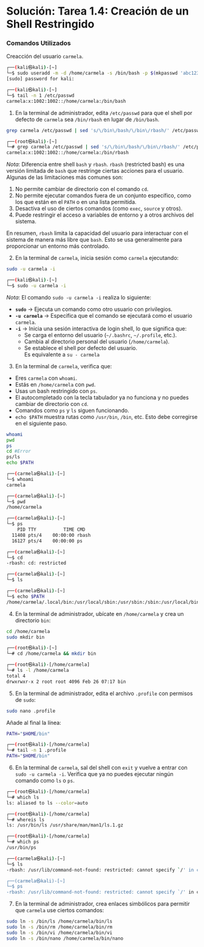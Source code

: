 # **Solución: Tarea 1.4: Creación de un Shell Restringido**  

### **Comandos Utilizados**  

Creacción del usuario `carmela`.

```bash
┌──(kali㉿kali)-[~]
└─$ sudo useradd -m -d /home/carmela -s /bin/bash -p $(mkpasswd 'abc123.') carmela
[sudo] password for kali:

┌──(kali㉿kali)-[~]
└─$ tail -n 1 /etc/passwd
carmela:x:1002:1002::/home/carmela:/bin/bash
```

1. En la terminal de administrador, edita `/etc/passwd` para que el shell por defecto de `carmela` sea `/bin/rbash` en lugar de `/bin/bash`.
```bash
grep carmela /etc/passwd | sed 's/\/bin\/bash/\/bin\/rbash/' /etc/passwd | tail -n 1 /etc/passwd
```

```bash
┌──(root㉿kali)-[~]
└─# grep carmela /etc/passwd | sed 's/\/bin\/bash/\/bin\/rbash/' /etc/passwd | tail -n 1 /etc/passwd
carmela:x:1002:1002::/home/carmela:/bin/rbash
```

_*Nota*_: Diferencia entre shell `bash` y `rbash`.
`rbash` (restricted bash) es una versión limitada de `bash` que restringe ciertas acciones para el usuario. Algunas de las limitaciones más comunes son:

1. No permite cambiar de directorio con el comando `cd`.
2. No permite ejecutar comandos fuera de un conjunto específico, como los que están en el `PATH` o en una lista permitida.
3. Desactiva el uso de ciertos comandos (como `exec`, `source` y otros).
4. Puede restringir el acceso a variables de entorno y a otros archivos del sistema.

En resumen, `rbash` limita la capacidad del usuario para interactuar con el sistema de manera más libre que `bash`. Esto se usa generalmente para proporcionar un entorno más controlado.

2. En la terminal de `carmela`, inicia sesión como `carmela` ejecutando:
```bash
sudo -u carmela -i
```

```bash
┌──(kali㉿kali)-[~]
└─$ sudo -u carmela -i
```

_*Nota*_: El comando `sudo -u carmela -i` realiza lo siguiente:
- **`sudo`** → Ejecuta un comando como otro usuario con privilegios.  
- **`-u carmela`** → Especifica que el comando se ejecutará como el usuario `carmela`.  
- **`-i`** → Inicia una sesión interactiva de login shell, lo que significa que:  
  - Se carga el entorno del usuario (`~/.bashrc`, `~/.profile`, etc.).  
  - Cambia al directorio personal del usuario (`/home/carmela`).  
  - Se establece el shell por defecto del usuario.  
Es equivalente a `su - carmela`

3. En la terminal de `carmela`, verifica que:
- Eres `carmela` con `whoami`.
- Estás en `/home/carmela` con `pwd`.
- Usas un bash restringido con `ps`.
- El autocompletado con la tecla tabulador ya no funciona y no puedes cambiar de directorio con `cd`.
- Comandos como `ps` y `ls` siguen funcionando.
- `echo $PATH` muestra rutas como `/usr/bin`, `/bin`, etc. Esto debe corregirse en el siguiente paso.
```bash
whoami
pwd
ps
cd #Error
ps/ls
echo $PATH
```

```bash
┌──(carmela㉿kali)-[~]
└─$ whoami
carmela

┌──(carmela㉿kali)-[~]
└─$ pwd
/home/carmela

┌──(carmela㉿kali)-[~]
└─$ ps
    PID TTY          TIME CMD
  11408 pts/4    00:00:00 rbash
  16127 pts/4    00:00:00 ps

┌──(carmela㉿kali)-[~]
└─$ cd
-rbash: cd: restricted

┌──(carmela㉿kali)-[~]
└─$ ls

┌──(carmela㉿kali)-[~]
└─$ echo $PATH
/home/carmela/.local/bin:/usr/local/sbin:/usr/sbin:/sbin:/usr/local/bin:/usr/bin:/bin:/usr/local/games:/usr/games:/home/carmela/.dotnet/tools
```

4. En la terminal de administrador, ubícate en `/home/carmela` y crea un directorio `bin`:
```bash
cd /home/carmela
sudo mkdir bin
```

```bash
┌──(root㉿kali)-[~]
└─# cd /home/carmela && mkdir bin

┌──(root㉿kali)-[/home/carmela]
└─# ls -l /home/carmela
total 4
drwxrwxr-x 2 root root 4096 Feb 26 07:17 bin
```

5. En la terminal de administrador, edita el archivo `.profile` con permisos de `sudo`:
```bash
sudo nano .profile
```
Añade al final la línea:
```bash
PATH="$HOME/bin"
```

```bash
┌──(root㉿kali)-[/home/carmela]
└─# tail -n 1 .profile
PATH="$HOME/bin"
```

6. En la terminal de `carmela`, sal del shell con `exit` y vuelve a entrar con `sudo -u carmela -i`. Verifica que ya no puedes ejecutar ningún comando como `ls` o `ps`.

```bash
┌──(root㉿kali)-[/home/carmela]
└─# which ls
ls: aliased to ls --color=auto

┌──(root㉿kali)-[/home/carmela]
└─# whereis ls
ls: /usr/bin/ls /usr/share/man/man1/ls.1.gz

┌──(root㉿kali)-[/home/carmela]
└─# which ps
/usr/bin/ps
```

```bash
┌──(carmela㉿kali)-[~]
└─$ ls
-rbash: /usr/lib/command-not-found: restricted: cannot specify `/' in command names

┌──(carmela㉿kali)-[~]
└─$ ps
-rbash: /usr/lib/command-not-found: restricted: cannot specify `/' in command names
```

7. En la terminal de administrador, crea enlaces simbólicos para permitir que `carmela` use ciertos comandos:
```bash
sudo ln -s /bin/ls /home/carmela/bin/ls
sudo ln -s /bin/rm /home/carmela/bin/rm
sudo ln -s /bin/vi /home/carmela/bin/vi
sudo ln -s /bin/nano /home/carmela/bin/nano
```
